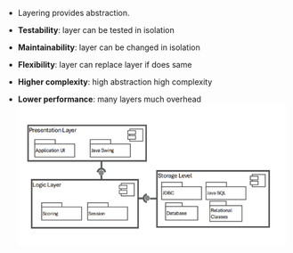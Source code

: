 - Layering provides abstraction.

- **Testability**: layer can be tested in isolation
- **Maintainability**: layer can be changed in isolation
- **Flexibility**: layer can replace layer if does same

- **Higher complexity**: high abstraction high complexity
- **Lower performance**: many layers much overhead
![Pasted image 20241103161111.png](../../attachments/Pasted%20image%2020241103161111.png)